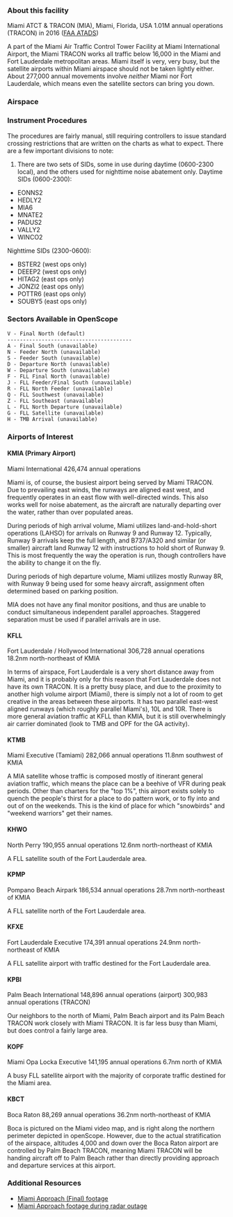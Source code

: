 ### About this facility
Miami ATCT & TRACON (MIA), Miami, Florida, USA
1.01M annual operations (TRACON) in 2016 ([FAA ATADS](https://aspm.faa.gov/opsnet/sys/Tracon.asp))

A part of the Miami Air Traffic Control Tower Facility at Miami International Airport, the Miami TRACON works all traffic below 16,000 in the Miami and Fort Lauderdale metropolitan areas. Miami itself is very, very busy, but the satellite airports within Miami airspace should not be taken lightly either. About 277,000 annual movements involve _neither_ Miami nor Fort Lauderdale, which means even the satellite sectors can bring you down.

### Airspace


### Instrument Procedures
The procedures are fairly manual, still requiring controllers to issue standard crossing restrictions that are written on the charts as what to expect. There are a few important divisions to note:

1. There are two sets of SIDs, some in use during daytime (0600-2300 local), and the others used for nighttime noise abatement only.
Daytime SIDs (0600-2300):
- EONNS2
- HEDLY2
- MIA6
- MNATE2
- PADUS2
- VALLY2
- WINCO2

Nighttime SIDs (2300-0600):
- BSTER2 (west ops only)
- DEEEP2 (west ops only)
- HITAG2 (east ops only)
- JONZI2 (east ops only)
- POTTR6 (east ops only)
- SOUBY5 (east ops only)

### Sectors Available in OpenScope
```
V - Final North (default)
----------------------------------------
A - Final South (unavailable)
N - Feeder North (unavailable)
S - Feeder South (unavailable)
D - Departure North (unavailable)
W - Departure South (unavailable)
F - FLL Final North (unavailable)
J - FLL Feeder/Final South (unavailable)
R - FLL North Feeder (unavailable)
Q - FLL Southwest (unavailable)
Z - FLL Southeast (unavailable)
L - FLL North Departure (unavailable)
G - FLL Satellite (unavailable)
H - TMB Arrival (unavailable)
```

### Airports of Interest

#### KMIA (Primary Airport)
Miami International
426,474 annual operations

Miami is, of course, the busiest airport being served by Miami TRACON. Due to prevailing east winds, the runways are aligned east west, and frequently operates in an east flow with well-directed winds. This also works well for noise abatement, as the aircraft are naturally departing over the water, rather than over populated areas.

During periods of high arrival volume, Miami utilizes land-and-hold-short operations (LAHSO) for arrivals on Runway 9 and Runway 12. Typically, Runway 9 arrivals keep the full length, and B737/A320 and similar (or smaller) aircraft land Runway 12 with instructions to hold short of Runway 9. This is most frequently the way the operation is run, though controllers have the ability to change it on the fly.

During periods of high departure volume, Miami utilizes mostly Runway 8R, with Runway 9 being used for some heavy aircraft, assignment often determined based on parking position.

MIA does not have any final monitor positions, and thus are unable to conduct simultaneous independent parallel approaches. Staggered separation must be used if parallel arrivals are in use.

#### KFLL
Fort Lauderdale / Hollywood International
306,728 annual operations  
18.2nm north-northeast of KMIA

In terms of airspace, Fort Lauderdale is a very short distance away from Miami, and it is probably only for this reason that Fort Lauderdale does not have its own TRACON. It is a pretty busy place, and due to the proximity to another high volume airport (Miami), there is simply not a lot of room to get creative in the areas between these airports. It has two parallel east-west aligned runways (which roughly parallel Miami's), 10L and 10R. There is more general aviation traffic at KFLL than KMIA, but it is still overwhelmingly air carrier dominated (look to TMB and OPF for the GA activity).

#### KTMB
Miami Executive (Tamiami)
282,066 annual operations
11.8nm southwest of KMIA

A MIA satellite whose traffic is composed mostly of itinerant general aviation traffic, which means the place can be a beehive of VFR during peak periods. Other than charters for the "top 1%", this airport exists solely to quench the people's thirst for a place to do pattern work, or to fly into and out of on the weekends. This is the kind of place for which "snowbirds" and "weekend warriors" get their names.

#### KHWO
North Perry
190,955 annual operations
12.6nm north-northeast of KMIA

A FLL satellite south of the Fort Lauderdale area.

#### KPMP
Pompano Beach Airpark
186,534 annual operations
28.7nm north-northeast of KMIA

A FLL satellite north of the Fort Lauderdale area.

#### KFXE
Fort Lauderdale Executive
174,391 annual operations
24.9nm north-northeast of KMIA

A FLL satellite airport with traffic destined for the Fort Lauderdale area.

#### KPBI
Palm Beach International
148,896 annual operations (airport)
300,983 annual operations (TRACON)

Our neighbors to the north of Miami, Palm Beach airport and its Palm Beach TRACON work closely with Miami TRACON. It is far less busy than Miami, but does control a fairly large area.

#### KOPF
Miami Opa Locka Executive
141,195 annual operations
6.7nm north of KMIA

A busy FLL satellite airport with the majority of corporate traffic destined for the Miami area.

#### KBCT
Boca Raton
88,269 annual operations
36.2nm north-northeast of KMIA

Boca is pictured on the Miami video map, and is right along the northern perimeter depicted in openScope. However, due to the actual stratification of the airspace, altitudes 4,000 and down over the Boca Raton airport are controlled by Palm Beach TRACON, meaning Miami TRACON will be handing aircraft off to Palm Beach rather than directly providing approach and departure services at this airport.

### Additional Resources
- [Miami Approach (Final) footage](https://www.youtube.com/watch?v=zb5nvUY6IRY)
- [Miami Approach footage during radar outage](https://www.youtube.com/watch?v=fvD1-SBq0hg)
